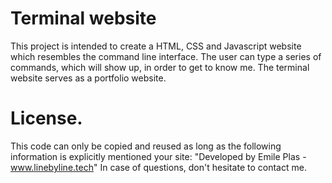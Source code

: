 # Terminal website

This project is intended to create a HTML, CSS and Javascript website which resembles the command line interface. The user can type a series of commands, which will show up, in order to get to know me. The terminal website serves as a portfolio website.

# License.

This code can only be copied and reused as long as the following information is explicitly mentioned your site: "Developed by Emile Plas - www.linebyline.tech"
In case of questions, don't hesitate to contact me.

